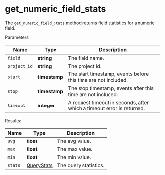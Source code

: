 # get_numeric_field_stats

The `get_numeric_field_stats` method returns field statistics for a numeric field.

  Parameters:

__Name__ | __Type__ | __Description__
--- | --- | --- | 
`field` | __string__ | The field name.
`project_id` | __string__ | The project id.
`start` | __timestamp__ | The start timestamp, events before this time are not included.
`stop` | __timestamp__ | The stop timestamp, events after this time are not included.
`timeout` | __integer__ | A request timeout in seconds, after which a timeout error is returned.

  Results:

__Name__ | __Type__ | __Description__
--- | --- | --- | 
`avg` | __float__ | The avg value.
`max` | __float__ | The max value.
`min` | __float__ | The min value.
`stats` | [QueryStats](../types/QueryStats.md) | The query statistics.

